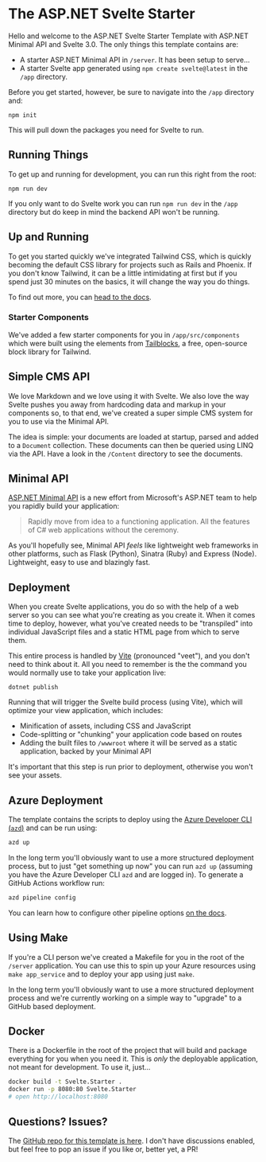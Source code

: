 # The ASP.NET Svelte Starter

Hello and welcome to the ASP.NET Svelte Starter Template with ASP.NET Minimal API and Svelte 3.0. The only things this template contains are:

 - A starter ASP.NET Minimal API in `/server`. It has been setup to serve...
 - A starter Svelte app generated using `npm create svelte@latest` in the `/app` directory.

Before you get started, however, be sure to navigate into the `/app` directory and:

```
npm init
```

This will pull down the packages you need for Svelte to run.

## Running Things

To get up and running for development, you can run this right from the root:

```
npm run dev
```

If you only want to do Svelte work you can run `npm run dev` in the `/app` directory but do keep in mind the backend API won't be running.

## Up and Running

To get you started quickly we've integrated Tailwind CSS, which is quickly becoming the default CSS library for projects such as Rails and Phoenix. If you don't know Tailwind, it can be a little intimidating at first but if you spend just 30 minutes on the basics, it will change the way you do things.

To find out more, you can [head to the docs](https://tailwindcss.com/docs/installation).

### Starter Components

We've added a few starter components for you in `/app/src/components` which were built using the elements from [Tailblocks](https://tailblocks.cc/), a free, open-source block library for Tailwind.

## Simple CMS API

We love Markdown and we love using it with Svelte. We also love the way Svelte pushes you away from hardcoding data and markup in your components so, to that end, we've created a super simple CMS system for you to use via the Minimal API.

The idea is simple: your documents are loaded at startup, parsed and added to a `Document` collection. These documents can then be queried using LINQ via the API. Have a look in the `/Content` directory to see the documents.

## Minimal API

[ASP.NET Minimal API](https://minimal-apis.github.io/) is a new effort from Microsoft's ASP.NET team to help you rapidly build your application:

> Rapidly move from idea to a functioning application. All the features of C# web applications without the ceremony.

As you'll hopefully see, Minimal API *feels* like lightweight web frameworks in other platforms, such as Flask (Python), Sinatra (Ruby) and Express (Node). Lightweight, easy to use and blazingly fast.

## Deployment

When you create Svelte applications, you do so with the help of a web server so you can see what you're creating as you create it. When it comes time to deploy, however, what you've created needs to be "transpiled" into individual JavaScript files and a static HTML page from which to serve them.

This entire process is handled by [Vite](https://vitejs.dev/) (pronounced "veet"), and you don't need to think about it. All you need to remember is the the command you would normally use to take your application live:

```
dotnet publish
```

Running that will trigger the Svelte build process (using Vite), which will optimize your view application, which includes:

 - Minification of assets, including CSS and JavaScript
 - Code-splitting or "chunking" your application code based on routes
 - Adding the built files to `/wwwroot` where it will be served as a static application, backed by your Minimal API

It's important that this step is run prior to deployment, otherwise you won't see your assets.

## Azure Deployment

The template contains the scripts to deploy using the [Azure Developer CLI (`azd`)](https://aka.ms/azd) and can be run using:

```bash
azd up
```

In the long term you'll obviously want to use a more structured deployment process, but to just "get something up now" you can run `azd up` (assuming you have the Azure Developer CLI `azd` and are logged in). To generate a GitHub Actions workflow run:

```bash
azd pipeline config
```

You can learn how to configure other pipeline options [on the docs](https://learn.microsoft.com/azure/developer/azure-developer-cli/configure-devops-pipeline?tabs=azdo).

## Using Make

If you're a CLI person we've created a Makefile for you in the root of the `/server` application. You can use this to spin up your Azure resources using `make app_service` and to deploy your app using just `make`.

In the long term you'll obviously want to use a more structured deployment process and we're currently working on a simple way to "upgrade" to a GitHub based deployment.

## Docker

There is a Dockerfile in the root of the project that will build and package everything for you when you need it. This is _only_ the deployable application, not meant for development. To use it, just...

```sh
docker build -t Svelte.Starter .
docker run -p 8080:80 Svelte.Starter
# open http://localhost:8080
```

## Questions? Issues?

The [GitHub repo for this template is here](https://github.com/robconery/Svelte.Starter). I don't have discussions enabled, but feel free to pop an issue if you like or, better yet, a PR!
